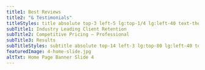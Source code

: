 ```yaml
---
title1: Best Reviews
title2: "& Testimonials"
titleStyles: title absolute top-3 left-5 lg:top-1/4 lg:left-40 text-themeBlue-100 text-base lg:text-7xl font-LatoBold text-center
subTitle1: Industry Leading Client Retention
subTitle2: Competitive Pricing – Professional
subTitle3: Results
subTitleStyles: subtitle absolute top-14 left-3 lg:top-80 lg:left-40 text-themeOrange-300 text-sm lg:text-4xl font-LatoLight text-center
featuredImage: 4-home-slide.jpg
altTxt: Home Page Banner Slide 4
---
```


